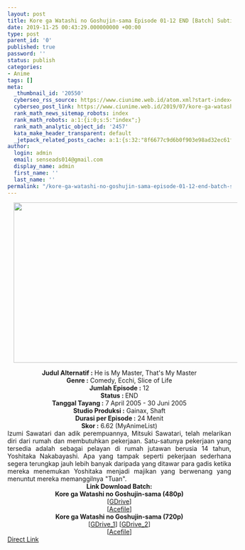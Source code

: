 ```yaml
---
layout: post
title: Kore ga Watashi no Goshujin-sama Episode 01-12 END [Batch] Subtitle Indonesia
date: 2019-11-25 00:43:29.000000000 +00:00
type: post
parent_id: '0'
published: true
password: ''
status: publish
categories:
- Anime
tags: []
meta:
  _thumbnail_id: '20550'
  cyberseo_rss_source: https://www.ciunime.web.id/atom.xml?start-index=1501&max-results=150
  cyberseo_post_link: https://www.ciunime.web.id/2019/07/kore-ga-watashi-no-goshujin-sama.html
  rank_math_news_sitemap_robots: index
  rank_math_robots: a:1:{i:0;s:5:"index";}
  rank_math_analytic_object_id: '2457'
  kata_make_header_transparent: default
  _jetpack_related_posts_cache: a:1:{s:32:"8f6677c9d6b0f903e98ad32ec61f8deb";a:2:{s:7:"expires";i:1658624436;s:7:"payload";a:0:{}}}
author:
  login: admin
  email: senseads014@gmail.com
  display_name: admin
  first_name: ''
  last_name: ''
permalink: "/kore-ga-watashi-no-goshujin-sama-episode-01-12-end-batch-subtitle-indonesia/"
---
```

<div class="separator" style="clear: both; text-align: center;"><a href="https://1.bp.blogspot.com/-Lihh7UtZjpU/XSGxNczLhJI/AAAAAAAAbK8/qsgzfji3W_QdLokkX1uG_Rykb21P3A1vwCLcBGAs/s1600/Kore%2Bga%2BWatashi%2Bno%2BGoshujin-sama.jpg" imageanchor="1" style="margin-left: 1em; margin-right: 1em;"><img border="0" data-original-height="720" data-original-width="1280" height="360" src="{{ site.baseurl }}/assets/2019/11/Kore%2Bga%2BWatashi%2Bno%2BGoshujin-sama.jpg" width="640" /></a></div>
<p>
<div style="text-align: center;"><b>Judul</b><b><b> Alternatif</b> :</b> He is My Master, That's My Master</div>
<div style="text-align: center;"><b><b>Genre :</b></b> Comedy, Ecchi, Slice of Life</div>
<div style="text-align: center;"><b>Jumlah Episode :</b> 12<br /><b>Status :&nbsp;</b>END<br /><b>Tanggal Tayang :</b> 7 April 2005 - 30 Juni 2005<br /><b>Studio Produksi :</b> Gainax, Shaft<br /><b>Durasi per Episode :</b> 24 Menit</div>
<div style="text-align: center;"><b>Skor :</b> 6.62 (MyAnimeList)</div>
<div style="text-align: center;"></div>
<div style="text-align: justify;">Izumi Sawatari dan adik perempuannya, Mitsuki Sawatari, telah melarikan diri dari rumah dan membutuhkan pekerjaan. Satu-satunya pekerjaan yang tersedia adalah sebagai pelayan di rumah jutawan berusia 14 tahun, Yoshitaka Nakabayashi. Apa yang tampak seperti pekerjaan sederhana segera terungkap jauh lebih banyak daripada yang ditawar para gadis ketika mereka menemukan Yoshitaka menjadi majikan yang berwenang yang menuntut mereka memanggilnya "Tuan".</div>
<div style="text-align: justify;"></div>
<div style="text-align: justify;"></div>
<div style="text-align: center;"><b>Link Download Batch:</b></div>
<div style="text-align: center;">
<div style="text-align: center;">
<div style="text-align: center;"><b>Kore ga Watashi no Goshujin-sama (480p)</b></div>
</div>
</div>
<div style="text-align: center;">[<a href="https://drive.google.com/uc?id=1zOfr6zT605Jrs1CwbsRSwt5hGbgn124p" target="_blank" rel="noopener">GDrive</a>]<br />[<a href="https://acefile.co/f/9782718/kuso-kore-ga-watashi-dvd-480p-rar" target="_blank" rel="noopener">Acefile</a>]</div>
<div style="text-align: center;"><b>Kore ga Watashi no Goshujin-sama (720p)</b><br />[<a href="https://drive.google.com/uc?id=1V1DgdnQZT_Gta9DZoFxoAcI8bTEl2CGN" target="_blank" rel="noopener">GDrive_1</a>] [<a href="https://drive.google.com/uc?id=10ENtCHDffGSapeoSmDCaC69XnEcPiyEv" target="_blank" rel="noopener">GDrive_2</a>]<br />[<a href="https://acefile.co/f/9782719/kuso-kore-ga-watashi-dvd-720p-rar" target="_blank" rel="noopener">Acefile</a>]</div>
<link rel="stylesheet" href="https://cdnjs.cloudflare.com/ajax/libs/font-awesome/4.7.0/css/font-awesome.min.css" />
<div class="divbtn"> <a href="https://handymansurrender.com/fihup8buzv?key=94550f7ce39444073321dde3b8782f97" class="btn"><i class="fa fa-download"></i> Direct Link</a> </div>
